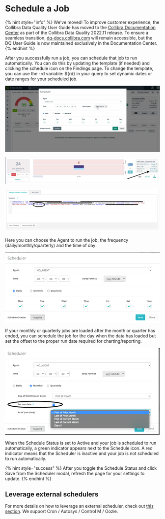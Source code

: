 # Schedule a Job

{% hint style="info" %}
We've moved! To improve customer experience, the Collibra Data Quality User Guide has moved to the [Collibra Documentation Center](https://productresources.collibra.com/docs/collibra/latest/Content/DataQuality/Scheduler/Schedule%20a%20Job.htm) as part of the Collibra Data Quality 2022.11 release. To ensure a seamless transition, [dq-docs.collibra.com](http://dq-docs.collibra.com/) will remain accessible, but the DQ User Guide is now maintained exclusively in the Documentation Center.
{% endhint %}

After you successfully run a job, you can schedule that job to run automatically. You can do this by updating the template (if needed) and clicking the schedule icon on the Findings page. To change the template, you can use the -rd variable: ${rd} in your query to set dynamic dates or date ranges for your scheduled job.

![](../.gitbook/assets/schedule.gif)

![](<../.gitbook/assets/image (154).png>)

![](<../.gitbook/assets/Screen Shot 2020-07-27 at 8.32.20 PM.png>)

Here you can choose the Agent to run the job, the frequency (daily/monthly/quarterly) and the time of day:

![](<../.gitbook/assets/Screen Shot 2020-07-27 at 8.28.09 PM.png>)

If your monthly or quarterly jobs are loaded after the month or quarter has ended, you can schedule the job for the day when the data has loaded but set the offset to the proper run date required for charting/reporting.

![](<../.gitbook/assets/Screen Shot 2020-07-27 at 8.30.57 PM.png>)

When the Schedule Status is set to Active and your job is scheduled to run automatically, a green indicator appears next to the Schedule icon. A red indicator means that the Scheduler is inactive and your job is not scheduled to run automatically.&#x20;

{% hint style="success" %}
After you toggle the Schedule Status and click Save from the Scheduler modal, refresh the page for your settings to update.
{% endhint %}

## Leverage external schedulers

For more details on how to leverage an external scheduler, check out [this section](https://dq-docs.collibra.com/apis-1/owlcheck-spark/owlcheck/owlcheck-cron). We support Cron / Autosys / Control M / Oozie.
